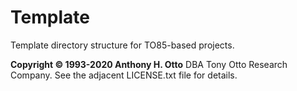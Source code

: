 # Template


Template directory structure for TO85-based projects.

**Copyright &copy; 1993-2020 Anthony H. Otto** DBA Tony Otto Research Company. See the adjacent LICENSE.txt file for details.



